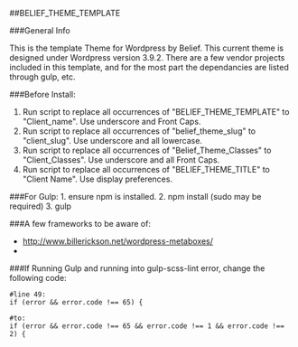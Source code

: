 ##BELIEF_THEME_TEMPLATE

###General Info

This is the template Theme for Wordpress by Belief. This current theme is designed under Wordpress version 3.9.2. There are a few vendor projects included in this template, and for the most part the dependancies are listed through gulp, etc.

###Before Install:
1. Run script to replace all occurrences of "BELIEF_THEME_TEMPLATE" to "Client_name". Use underscore and Front Caps.
2. Run script to replace all occurrences of "belief_theme_slug" to "client_slug". Use underscore and all lowercase.
3.  Run script to replace all occurrences of "Belief_Theme_Classes" to "Client_Classes". Use underscore and all Front Caps.
1. Run script to replace all occurrences of "BELIEF_THEME_TITLE" to "Client Name". Use display preferences.

###For Gulp:
	1. ensure npm is installed.
	2. npm install (sudo may be required)
	3. gulp

###A few frameworks to be aware of:

- http://www.billerickson.net/wordpress-metaboxes/
- 

###If Running Gulp and running into gulp-scss-lint error, change the following code:

```
#line 49:
if (error && error.code !== 65) {

#to:
if (error && error.code !== 65 && error.code !== 1 && error.code !== 2) {

```